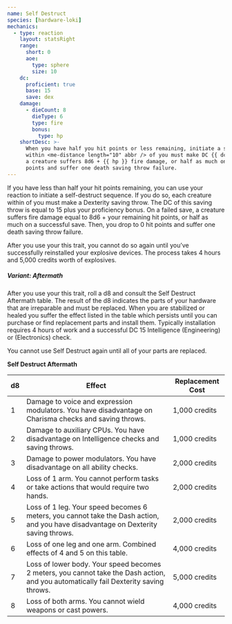 ```yaml
---
name: Self Destruct
species: [hardware-loki]
mechanics:
  - type: reaction
    layout: statsRight
    range:
      short: 0
      aoe:
        type: sphere
        size: 10
    dc:
      proficient: true
      base: 15
      save: dex
    damage:
      - dieCount: 8
        dieType: 6
        type: fire
        bonus:
          type: hp
    shortDesc: >-
      When you have half you hit points or less remaining, initiate a self-destruct sequence. Each creature
      within <me-distance length="10" abbr /> of you must make DC {{ dc }} DEX saving throw. On a failed save
      a creature suffers 8d6 + {{ hp }} fire damage, or half as much on a successful save. Then, you drop to 0 hit
      points and suffer one death saving throw failure.
---
```

If you have less than half your hit points remaining, you can use your reaction to initiate a self-destruct sequence.
If you do so, each creature within <me-distance length="10" /> of you must make a Dexterity saving throw. The DC of this saving throw is
equal to 15 plus your proficiency bonus. On a failed save, a creature suffers fire damage equal to 8d6 + your
remaining hit points, or half as much on a successful save. Then, you drop to 0 hit points and suffer one death
saving throw failure.

After you use your this trait, you cannot do so again until you’ve successfully reinstalled your explosive devices.
The process takes 4 hours and 5,000 credits worth of explosives.

##### Variant: Aftermath
After you use your this trait, roll a d8 and consult the Self Destruct Aftermath table. The result of the d8
indicates the parts of your hardware that are irreparable and must be replaced. When you are stabilized or healed you
suffer the effect listed in the table which persists until you can purchase or find replacement parts and install them.
Typically installation requires 4 hours of work and a successful DC 15 Intelligence (Engineering) or (Electronics) check.

You cannot use Self Destruct again until all of your parts are replaced.

__Self Destruct Aftermath__

d8|Effect|Replacement Cost
---|---|---
1|Damage to voice and expression modulators. You have disadvantage on Charisma checks and saving throws.|1,000 credits
2|Damage to auxiliary CPUs. You have disadvantage on Intelligence checks and saving throws.|1,000 credits
3|Damage to power modulators. You have disadvantage on all ability checks.|2,000 credits
4|Loss of 1 arm. You cannot perform tasks or take actions that would require two hands.|2,000 credits
5|Loss of 1 leg. Your speed becomes 6 meters, you cannot take the Dash action, and you have disadvantage on Dexterity saving throws.|2,000 credits
6|Loss of one leg and one arm. Combined effects of 4 and 5 on this table.|4,000 credits
7|Loss of lower body. Your speed becomes 2 meters, you cannot take the Dash action, and you automatically fail Dexterity saving throws.|5,000 credits
8|Loss of both arms. You cannot wield weapons or cast powers.|4,000 credits


